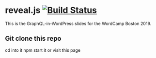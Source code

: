 # reveal.js [![Build Status](https://travis-ci.org/hakimel/reveal.js.svg?branch=master)](https://travis-ci.org/hakimel/reveal.js)

This is the GraphQL-in-WordPress slides for the WordCamp Boston 2019. 

## Git clone this repo
cd into it
npm start it
or visit this page

